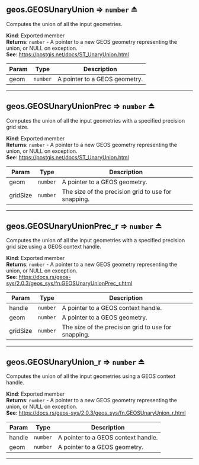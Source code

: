 <a name="exp_module_geos--geos.GEOSUnaryUnion"></a>

## geos.GEOSUnaryUnion ⇒ <code>number</code> ⏏
Computes the union of all the input geometries.

**Kind**: Exported member  
**Returns**: <code>number</code> - A pointer to a new GEOS geometry representing the union, or NULL on exception.  
**See**: https://postgis.net/docs/ST_UnaryUnion.html  

| Param | Type | Description |
| --- | --- | --- |
| geom | <code>number</code> | A pointer to a GEOS geometry. |


---
<a name="exp_module_geos--geos.GEOSUnaryUnionPrec"></a>

## geos.GEOSUnaryUnionPrec ⇒ <code>number</code> ⏏
Computes the union of all the input geometries with a specified precision grid size.

**Kind**: Exported member  
**Returns**: <code>number</code> - A pointer to a new GEOS geometry representing the union, or NULL on exception.  
**See**: https://postgis.net/docs/ST_UnaryUnion.html  

| Param | Type | Description |
| --- | --- | --- |
| geom | <code>number</code> | A pointer to a GEOS geometry. |
| gridSize | <code>number</code> | The size of the precision grid to use for snapping. |


---
<a name="exp_module_geos--geos.GEOSUnaryUnionPrec_r"></a>

## geos.GEOSUnaryUnionPrec\_r ⇒ <code>number</code> ⏏
Computes the union of all the input geometries with a specified precision grid size using a GEOS context handle.

**Kind**: Exported member  
**Returns**: <code>number</code> - A pointer to a new GEOS geometry representing the union, or NULL on exception.  
**See**: https://docs.rs/geos-sys/2.0.3/geos_sys/fn.GEOSUnaryUnionPrec_r.html  

| Param | Type | Description |
| --- | --- | --- |
| handle | <code>number</code> | A pointer to a GEOS context handle. |
| geom | <code>number</code> | A pointer to a GEOS geometry. |
| gridSize | <code>number</code> | The size of the precision grid to use for snapping. |


---
<a name="exp_module_geos--geos.GEOSUnaryUnion_r"></a>

## geos.GEOSUnaryUnion\_r ⇒ <code>number</code> ⏏
Computes the union of all the input geometries using a GEOS context handle.

**Kind**: Exported member  
**Returns**: <code>number</code> - A pointer to a new GEOS geometry representing the union, or NULL on exception.  
**See**: https://docs.rs/geos-sys/2.0.3/geos_sys/fn.GEOSUnaryUnion_r.html  

| Param | Type | Description |
| --- | --- | --- |
| handle | <code>number</code> | A pointer to a GEOS context handle. |
| geom | <code>number</code> | A pointer to a GEOS geometry. |


---
